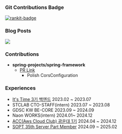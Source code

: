 

### Git Contributions Badge
[![rankit-badge](https://badge.rankit.run/badge?name=khyojun)](https://www.rankit.run)

 
### Blog Posts
<img src="https://velog-github-badge.vercel.app/badge/nandong1104"/>


### Contributions
- **spring-projects/spring-framework**
   - [PR Link](https://github.com/spring-projects/spring-framework/pull/33650)
      - Polish CorsConfiguration

### Experiences
- [It's Time 3기 백엔드](https://github.com/itstime22) 2023.02 ~ 2023.07
- STCLAB CTO-STAFF(intern) 2023.07 ~ 2023.08
- GDSC KW BE-CORE 2023.09 ~ 2024.09
- Naon WORKS(intern) 2024.01~ 2024.12
- [ACC(Aws Cloud Club) 광운대 1기](https://github.com/aws-cloud-clubs) 2024.04 ~ 2024.12
- [SOPT 35th Server Part Member](https://github.com/SOPT-all) 2024.09 ~ 2025.02
